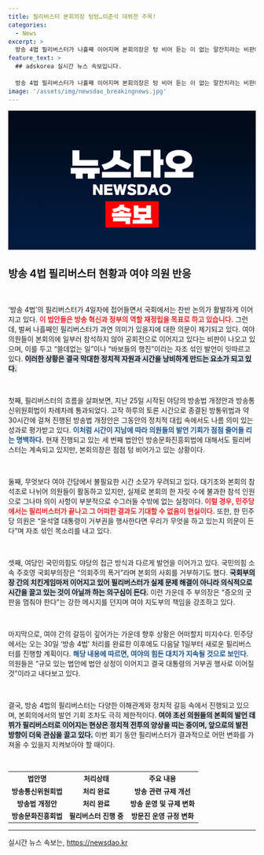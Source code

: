```yaml
---
title: 필리버스터 본회의장 텅텅…이준석 데뷔전 주목!
categories:
  - News
excerpt: >
  방송 4법 필리버스터가 나흘째 이어지며 본회의장은 텅 비어 듣는 이 없는 말잔치라는 비판에 직면했다. 여야 의원들이 쏟아낸 자조 섞인 비난과 함께, 다음달부터 또 다른 필리버스터가 시작될 예정이다. 과연 국회는 진정한 소통의 장이 될 수 있을까?
feature_text: >
  ## adskorea 실시간 뉴스 속보입니다.

  방송 4법 필리버스터가 나흘째 이어지며 본회의장은 텅 비어 듣는 이 없는 말잔치라는 비판에 직면했다. 여야 의원들이 쏟아낸 자조 섞인 비난과 함께, 다음달부터 또 다른 필리버스터가 시작될 예정이다. 과연 국회는 진정한 소통의 장이 될 수 있을까?
image: '/assets/img/newsdao_breakingnews.jpg'
---
```


<p><img src="/assets/img/newsdao_breakingnews.jpg" alt="adskorea 속보" /></p>

<h2 data-ke-size="size26">방송 4법 필리버스터 현황과 여야 의원 반응</h2>

<p data-ke-size="size16">&nbsp;</p>

<p>‘방송 4법’의 필리버스터가 4일차에 접어들면서 국회에서는 찬반 논의가 활발하게 이어지고 있다. <b><span style="color: #ee2323;">이 법안들은 방송 혁신과 정부의 역할 재정립을 목표로 하고 있습니다.</span></b> 그런데, 벌써 나흘째인 필리버스터가 과연 의미가 있을지에 대한 의문이 제기되고 있다. 여야 의원들이 본회의에 일부러 참석하지 않아 공회전으로 이어지고 있다는 비판이 나오고 있으며, 이를 두고 “쓸데없는 일”이나 “바보들의 행진”이라는 자조 섞인 발언이 잇따르고 있다. <b><span style="background-color: #21538527;">이러한 상황은 결국 막대한 정치적 자원과 시간을 낭비하게 만드는 요소가 되고 있다.</span></b></p>

<p data-ke-size="size16">&nbsp;</p>

<p>첫째, 필리버스터의 흐름을 살펴보면, 지난 25일 시작된 야당의 방송법 개정안과 방송통신위원회법이 차례차례 통과되었다. 고작 하루의 토론 시간으로 종결된 방통위법과 약 30시간에 걸쳐 진행된 방송법 개정안은 그동안의 정치적 대립 속에서도 나름 의미 있는 성과로 평가받고 있다. <b><span style="color: #1a5490;">이처럼 시간이 지남에 따라 의원들의 발언 기회가 점점 줄어들 리는 명백하다.</span></b> 현재 진행되고 있는 세 번째 법안인 방송문화진흥회법에 대해서도 필리버스터는 계속되고 있지만, 본회의장은 점점 텅 비어가고 있는 상황이다.</p>

<p data-ke-size="size16">&nbsp;</p>

<p>둘째, 무엇보다 여야 간담에서 불필요한 시간 소모가 우려되고 있다. 대기조와 본회의 참석조로 나뉘어 의원들이 활동하고 있지만, 실제로 본회의 한 자릿 수에 불과한 참석 인원으로 그나마 의이 사항이 부분적으로 수그러들 수밖에 없는 실정이다. <b><span style="color: #ee2323;">이럴 경우, 민주당에서는 필리버스터가 끝나고 그 어떠한 결과도 기대할 수 없음이 현실이다.</span></b> 또한, 한 민주당 의원은 “윤석열 대통령이 거부권을 행사한다면 우리가 무엇을 하고 있는지 의문이 든다”며 자조 섞인 목소리를 내고 있다.</p>

<p data-ke-size="size16">&nbsp;</p>

<p>셋째, 여당인 국민의힘도 야당의 접근 방식과 다르게 발언을 이어가고 있다. 국민의힘 소속 주호영 국회부의장은 “의회주의 폭거”라며 본회의 사회를 거부하기도 했다. <b><span style="background-color: #21538527;">국회부의장 간의 치킨게임마저 이어지고 있어 필리버스터가 실제 문제 해결이 아니라 의식적으로 시간을 끌고 있는 것이 아닐까 하는 의구심이 든다.</span></b> 이런 가운데 주 부의장은 “증오의 굿판을 멈춰야 한다”는 강한 메시지를 던지며 여야 지도부의 책임을 강조하고 있다.</p>

<p data-ke-size="size16">&nbsp;</p>

<p>마지막으로, 여야 간의 갈등이 깊어가는 가운데 향후 상황은 어떠할지 미지수다. 민주당에서는 오는 30일 ‘방송 4법’ 처리를 완료한 이후에도 다음달 1일부터 새로운 필리버스터를 진행할 계획이다. <b><span style="color: #1a5490;">해당 내용에 따르면, 여야의 힘든 대치가 지속될 것으로 보인다.</span></b> 의원들은 “규모 있는 법안에 법안 상정이 이어지고 결국 대통령의 거부권 행사로 이어질 것”이라고 내다보고 있다.</p>

<p data-ke-size="size16">&nbsp;</p>

<p>결국, 방송 4법의 필리버스터는 다양한 이해관계와 정치적 갈등 속에서 진행되고 있으며, 본회의에서의 발언 기회 조차도 극히 제한적이다. <b><span style="background-color: #21538527;">여야 초선 의원들의 본회의 발언 데뷔가 필리버스터로 이어지는 현상은 정치적 전투의 양상을 띠는 중이며, 앞으로의 발전 방향이 더욱 관심을 끌고 있다.</span></b> 이번 회기 동안 필리버스터가 결과적으로 어떤 변화를 가져올 수 있을지 지켜보아야 할 때이다.</p>

<p data-ke-size="size16">&nbsp;</p>

<table>
    <tr>
        <th style="text-align: center;">법안명</th>
        <th style="text-align: center;">처리상태</th>
        <th style="text-align: center;">주요 내용</th>
    </tr>
    <tr>
        <td style="text-align: center; height: 17px;"><b>방송통신위원회법</b></td>
        <td style="text-align: center; height: 17px;"><b>처리 완료</b></td>
        <td style="text-align: center; height: 17px;"><b>방송 관련 규제 개선</b></td>
    </tr>
    <tr>
        <td style="text-align: center; height: 17px;"><b>방송법 개정안</b></td>
        <td style="text-align: center; height: 17px;"><b>처리 완료</b></td>
        <td style="text-align: center; height: 17px;"><b>방송 운영 및 규제 변화</b></td>
    </tr>
    <tr>
        <td style="text-align: center; height: 17px;"><b>방송문화진흥회법</b></td>
        <td style="text-align: center; height: 17px;"><b>필리버스터 진행 중</b></td>
        <td style="text-align: center; height: 17px;"><b>방문진 운영 규정 변화</b></td>
    </tr>
</table>

<hr>
실시간 뉴스 속보는, <a href="https://newsdao.kr" rel="dofollow">https://newsdao.kr</a>


